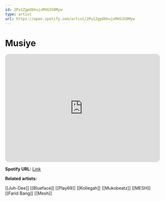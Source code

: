 ```yaml
---
id: 2Pu1ZgpObhujxMXG3S8Myw
type: artist
url: https://open.spotify.com/artist/2Pu1ZgpObhujxMXG3S8Myw
---
```

# Musiye

<iframe style="border-radius:12px" src="https://open.spotify.com/embed/artist/2Pu1ZgpObhujxMXG3S8Myw" width="100%" height="352" frameBorder="0" allowfullscreen="" allow="autoplay; clipboard-write; encrypted-media; fullscreen; picture-in-picture" loading="lazy"></iframe>

**Spotify URL:** [Link](https://open.spotify.com/artist/2Pu1ZgpObhujxMXG3S8Myw)

**Related artists:**

[[Juh-Dee]]
[[Blueface]]
[[Play69]]
[[Kollegah]]
[[Mukobeatz]]
[[MESH]]
[[Farid Bang]]
[[Mesh]]
